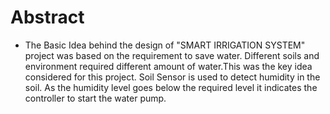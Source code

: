 #  Abstract
  * The Basic Idea behind the design of "SMART IRRIGATION SYSTEM" project was based on the requirement to save water. Different soils and environment required different amount of water.This was the key idea considered for this project. Soil Sensor is used to detect humidity in the soil. As the humidity level goes below the required level it indicates the controller to start the water pump.

